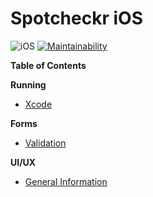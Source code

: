 # Spotcheckr iOS
![iOS](https://github.com/Spotcheckr/spotcheckr-ios/workflows/iOS/badge.svg)
[![Maintainability](https://api.codeclimate.com/v1/badges/81efc51685c7c2a04046/maintainability)](https://codeclimate.com/github/Spotcheckr/spotcheckr-ios/maintainability)

**Table of Contents**

**Running**
- [Xcode](docs/running.md)
  
**Forms**
- [Validation](docs/form_validation.md)

**UI/UX**
- [General Information](docs/ui_ux.md)

